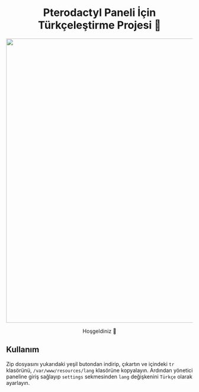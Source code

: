 <h1 align="center">Pterodactyl Paneli İçin Türkçeleştirme Projesi 💖</h1>
<p align="center">
<img src="https://github.com/LewisLosa/Pterodactyl-Turkish-Lang/assets/95869100/685e8010-cfdb-4294-ada0-f3a9e92bf6ad" width="1280" height="768"/>
<p align="center">Hoşgeldiniz 👋</p>

## Kullanım

Zip dosyasını yukarıdaki yeşil butondan indirip, çıkartın ve
içindeki `tr` klasörünü, `/var/www/resources/lang` klasörüne kopyalayın.
Ardından yönetici paneline giriş sağlayıp `settings` sekmesinden
`lang` değişkenini `Türkçe` olarak ayarlayın.

